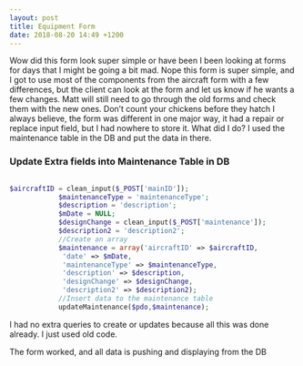 ```yaml
---
layout: post
title: Equipment Form
date: 2018-08-20 14:49 +1200
---
```


Wow did this form look super simple or have been I been looking at forms for days that I might be going a bit mad. Nope this form is super simple, and I got to use most of the components from the aircraft form with a few differences, but the client can look at the form and let us know if he wants a few changes. Matt will still need to go through the old forms and check them with the new ones. Don’t count your chickens before they hatch I always believe, the form was different in one major way, it had a repair or replace input field, but I had nowhere to store it. What did I do? I used the maintenance table in the DB and put the data in there.

 <h3>Update Extra fields into Maintenance Table in DB </h3>
 
```php

$aircraftID = clean_input($_POST['mainID']);
            $maintenanceType = 'maintenanceType';
            $description = 'description';
            $mDate = NULL;
            $designChange = clean_input($_POST['maintenance']);
            $description2 = 'description2';
            //Create an array
            $maintenance = array('aircraftID' => $aircraftID,
             'date' => $mDate,
             'maintenanceType' => $maintenanceType, 
             'description' => $description, 
             'designChange' => $designChange,
             'description2' => $description2);       
            //Insert data to the maintenance table
            updateMaintenance($pdo,$maintenance);
```

I had no extra queries to create or updates because all this was done already. I just used old code.

The form worked, and all data is pushing and displaying from the DB

